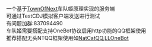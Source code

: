 一个基于[TownOfNext](https://github.com/KARPED1EM/TownOfNext)车队姬原理实现的服务端  
可通过TestCDJ模拟客户端发送进行测试  
有问题加群:837094490  
车队姬需要搭配支持OneBot协议启用http功能的QQ框架使用  
推荐搭配无头NTQQ框架使用如[NatCatQQ](https://github.com/NapNeko/NapCatQQ),[LLOneBot](https://github.com/LLOneBot/LLOneBot)   